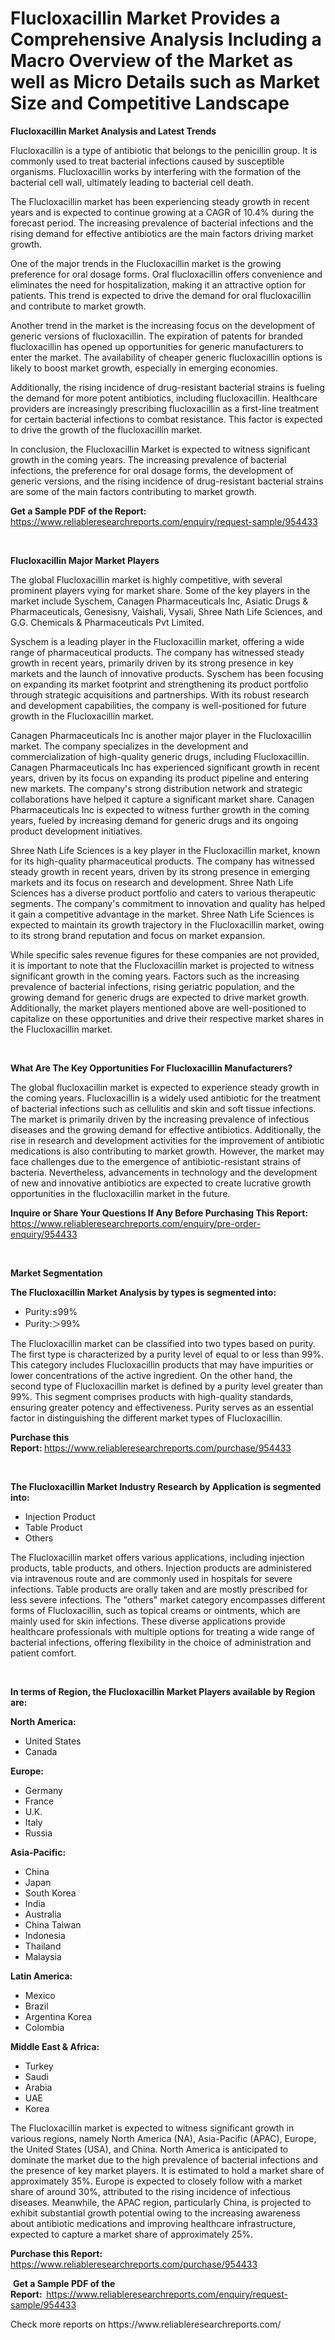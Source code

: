 <p><h1>Flucloxacillin Market Provides a Comprehensive Analysis Including a Macro Overview of the Market as well as Micro Details such as Market Size and Competitive Landscape</h1></p><p><strong>Flucloxacillin Market Analysis and Latest Trends</strong></p>
<p><p>Flucloxacillin is a type of antibiotic that belongs to the penicillin group. It is commonly used to treat bacterial infections caused by susceptible organisms. Flucloxacillin works by interfering with the formation of the bacterial cell wall, ultimately leading to bacterial cell death.</p><p>The Flucloxacillin market has been experiencing steady growth in recent years and is expected to continue growing at a CAGR of 10.4% during the forecast period. The increasing prevalence of bacterial infections and the rising demand for effective antibiotics are the main factors driving market growth.</p><p>One of the major trends in the Flucloxacillin market is the growing preference for oral dosage forms. Oral flucloxacillin offers convenience and eliminates the need for hospitalization, making it an attractive option for patients. This trend is expected to drive the demand for oral flucloxacillin and contribute to market growth.</p><p>Another trend in the market is the increasing focus on the development of generic versions of flucloxacillin. The expiration of patents for branded flucloxacillin has opened up opportunities for generic manufacturers to enter the market. The availability of cheaper generic flucloxacillin options is likely to boost market growth, especially in emerging economies.</p><p>Additionally, the rising incidence of drug-resistant bacterial strains is fueling the demand for more potent antibiotics, including flucloxacillin. Healthcare providers are increasingly prescribing flucloxacillin as a first-line treatment for certain bacterial infections to combat resistance. This factor is expected to drive the growth of the flucloxacillin market.</p><p>In conclusion, the Flucloxacillin Market is expected to witness significant growth in the coming years. The increasing prevalence of bacterial infections, the preference for oral dosage forms, the development of generic versions, and the rising incidence of drug-resistant bacterial strains are some of the main factors contributing to market growth.</p></p>
<p><strong>Get a Sample PDF of the Report:&nbsp;</strong> <a href="https://www.reliableresearchreports.com/enquiry/request-sample/954433">https://www.reliableresearchreports.com/enquiry/request-sample/954433</a></p>
<p>&nbsp;</p>
<p><strong>Flucloxacillin Major Market Players</strong></p>
<p><p>The global Flucloxacillin market is highly competitive, with several prominent players vying for market share. Some of the key players in the market include Syschem, Canagen Pharmaceuticals Inc, Asiatic Drugs & Pharmaceuticals, Genesisny, Vaishali, Vysali, Shree Nath Life Sciences, and G.G. Chemicals & Pharmaceuticals Pvt Limited.</p><p>Syschem is a leading player in the Flucloxacillin market, offering a wide range of pharmaceutical products. The company has witnessed steady growth in recent years, primarily driven by its strong presence in key markets and the launch of innovative products. Syschem has been focusing on expanding its market footprint and strengthening its product portfolio through strategic acquisitions and partnerships. With its robust research and development capabilities, the company is well-positioned for future growth in the Flucloxacillin market.</p><p>Canagen Pharmaceuticals Inc is another major player in the Flucloxacillin market. The company specializes in the development and commercialization of high-quality generic drugs, including Flucloxacillin. Canagen Pharmaceuticals Inc has experienced significant growth in recent years, driven by its focus on expanding its product pipeline and entering new markets. The company's strong distribution network and strategic collaborations have helped it capture a significant market share. Canagen Pharmaceuticals Inc is expected to witness further growth in the coming years, fueled by increasing demand for generic drugs and its ongoing product development initiatives.</p><p>Shree Nath Life Sciences is a key player in the Flucloxacillin market, known for its high-quality pharmaceutical products. The company has witnessed steady growth in recent years, driven by its strong presence in emerging markets and its focus on research and development. Shree Nath Life Sciences has a diverse product portfolio and caters to various therapeutic segments. The company's commitment to innovation and quality has helped it gain a competitive advantage in the market. Shree Nath Life Sciences is expected to maintain its growth trajectory in the Flucloxacillin market, owing to its strong brand reputation and focus on market expansion.</p><p>While specific sales revenue figures for these companies are not provided, it is important to note that the Flucloxacillin market is projected to witness significant growth in the coming years. Factors such as the increasing prevalence of bacterial infections, rising geriatric population, and the growing demand for generic drugs are expected to drive market growth. Additionally, the market players mentioned above are well-positioned to capitalize on these opportunities and drive their respective market shares in the Flucloxacillin market.</p></p>
<p>&nbsp;</p>
<p><strong>What Are The Key Opportunities For Flucloxacillin Manufacturers?</strong></p>
<p><p>The global flucloxacillin market is expected to experience steady growth in the coming years. Flucloxacillin is a widely used antibiotic for the treatment of bacterial infections such as cellulitis and skin and soft tissue infections. The market is primarily driven by the increasing prevalence of infectious diseases and the growing demand for effective antibiotics. Additionally, the rise in research and development activities for the improvement of antibiotic medications is also contributing to market growth. However, the market may face challenges due to the emergence of antibiotic-resistant strains of bacteria. Nevertheless, advancements in technology and the development of new and innovative antibiotics are expected to create lucrative growth opportunities in the flucloxacillin market in the future.</p></p>
<p><strong>Inquire or Share Your Questions If Any Before Purchasing This Report:</strong> <a href="https://www.reliableresearchreports.com/enquiry/pre-order-enquiry/954433">https://www.reliableresearchreports.com/enquiry/pre-order-enquiry/954433</a></p>
<p>&nbsp;</p>
<p><strong>Market Segmentation</strong></p>
<p><strong>The Flucloxacillin Market Analysis by types is segmented into:</strong></p>
<p><ul><li>Purity:≤99%</li><li>Purity:＞99%</li></ul></p>
<p><p>The Flucloxacillin market can be classified into two types based on purity. The first type is characterized by a purity level of equal to or less than 99%. This category includes Flucloxacillin products that may have impurities or lower concentrations of the active ingredient. On the other hand, the second type of Flucloxacillin market is defined by a purity level greater than 99%. This segment comprises products with high-quality standards, ensuring greater potency and effectiveness. Purity serves as an essential factor in distinguishing the different market types of Flucloxacillin.</p></p>
<p><strong>Purchase this Report:&nbsp;</strong><a href="https://www.reliableresearchreports.com/purchase/954433">https://www.reliableresearchreports.com/purchase/954433</a></p>
<p>&nbsp;</p>
<p><strong>The Flucloxacillin Market Industry Research by Application is segmented into:</strong></p>
<p><ul><li>Injection Product</li><li>Table Product</li><li>Others</li></ul></p>
<p><p>The Flucloxacillin market offers various applications, including injection products, table products, and others. Injection products are administered via intravenous route and are commonly used in hospitals for severe infections. Table products are orally taken and are mostly prescribed for less severe infections. The "others" market category encompasses different forms of Flucloxacillin, such as topical creams or ointments, which are mainly used for skin infections. These diverse applications provide healthcare professionals with multiple options for treating a wide range of bacterial infections, offering flexibility in the choice of administration and patient comfort.</p></p>
<p>&nbsp;</p>
<p><strong>In terms of Region, the Flucloxacillin Market Players available by Region are:</strong></p>
<p>
    <p> <strong> North America: </strong>
        <ul>
            <li>United States</li>
            <li>Canada</li>
        </ul>
        </p> 
    <p> <strong> Europe: </strong>
        <ul>
            <li>Germany</li>
            <li>France</li>
            <li>U.K.</li>
            <li>Italy</li>
            <li>Russia</li>
        </ul>
        </p> 
    <p> <strong> Asia-Pacific: </strong>
        <ul>
            <li>China</li>
            <li>Japan</li>
            <li>South Korea</li>
            <li>India</li>
            <li>Australia</li>
            <li>China Taiwan</li>
            <li>Indonesia</li>
            <li>Thailand</li>
            <li>Malaysia</li>
        </ul>
        </p> 
    <p> <strong> Latin America: </strong>
        <ul>
            <li>Mexico</li>
            <li>Brazil</li>
            <li>Argentina Korea</li>
            <li>Colombia</li>
        </ul>
        </p> 
    <p> <strong> Middle East & Africa: </strong>
        <ul>
            <li>Turkey</li>
            <li>Saudi</li>
            <li>Arabia</li>
            <li>UAE</li>
            <li>Korea</li>
        </ul>
    </p>
    </p>
<p><p>The Flucloxacillin market is expected to witness significant growth in various regions, namely North America (NA), Asia-Pacific (APAC), Europe, the United States (USA), and China. North America is anticipated to dominate the market due to the high prevalence of bacterial infections and the presence of key market players. It is estimated to hold a market share of approximately 35%. Europe is expected to closely follow with a market share of around 30%, attributed to the rising incidence of infectious diseases. Meanwhile, the APAC region, particularly China, is projected to exhibit substantial growth potential owing to the increasing awareness about antibiotic medications and improving healthcare infrastructure, expected to capture a market share of approximately 25%.</p></p>
<p><strong>Purchase this Report: </strong><a href="https://www.reliableresearchreports.com/purchase/954433">https://www.reliableresearchreports.com/purchase/954433</a></p>
<p>&nbsp;<strong>Get a Sample PDF of the Report:&nbsp;&nbsp;</strong><a href="https://www.reliableresearchreports.com/enquiry/request-sample/954433">https://www.reliableresearchreports.com/enquiry/request-sample/954433</a></p>
<p><strong></strong></p>
<p>Check more reports on https://www.reliableresearchreports.com/</p>